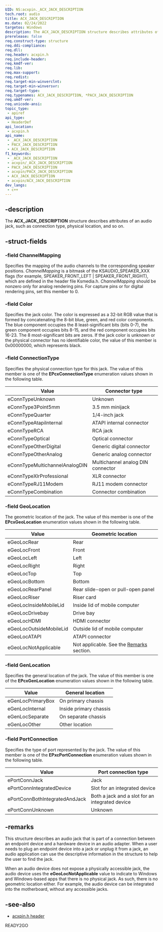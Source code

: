 ```yaml
---
UID: NS:acxpin._ACX_JACK_DESCRIPTION
tech.root: audio
title: ACX_JACK_DESCRIPTION
ms.date: 02/24/2022
targetos: Windows
description: The ACX_JACK_DESCRIPTION structure describes attributes of an audio jack, such as connection type, physical location, and so on.
prerelease: false
req.construct-type: structure
req.ddi-compliance: 
req.dll: 
req.header: acxpin.h
req.include-header: 
req.kmdf-ver: 
req.lib: 
req.max-support: 
req.redist: 
req.target-min-winverclnt: 
req.target-min-winversvr: 
req.target-type: 
req.typenames: ACX_JACK_DESCRIPTION, *PACX_JACK_DESCRIPTION
req.umdf-ver: 
req.unicode-ansi: 
topic_type:
 - apiref
api_type:
 - HeaderDef
api_location:
 - acxpin.h
api_name:
 - _ACX_JACK_DESCRIPTION
 - PACX_JACK_DESCRIPTION
 - ACX_JACK_DESCRIPTION
f1_keywords:
 - _ACX_JACK_DESCRIPTION
 - acxpin/_ACX_JACK_DESCRIPTION
 - PACX_JACK_DESCRIPTION
 - acxpin/PACX_JACK_DESCRIPTION
 - ACX_JACK_DESCRIPTION
 - acxpin/ACX_JACK_DESCRIPTION
dev_langs:
 - c++
---
```


## -description

The **ACX_JACK_DESCRIPTION** structure describes attributes of an audio jack, such as connection type, physical location, and so on.

## -struct-fields

### -field ChannelMapping

Specifies the mapping of the audio channels to the corresponding speaker positions. *ChannelMapping* is a bitmask of the KSAUDIO_SPEAKER_XXX flags (for example, SPEAKER_FRONT_LEFT | SPEAKER_FRONT_RIGHT), which are defined in the header file Ksmedia.h. *ChannelMapping* should be nonzero only for analog rendering pins. For capture pins or for digital rendering pins, set this member to 0.

### -field Color

Specifies the jack color. The color is expressed as a 32-bit RGB value that is formed by concatenating the 8-bit blue, green, and red color components. The blue component occupies the 8 least-significant bits (bits 0-7), the green component occupies bits 8-15, and the red component occupies bits 16-23. The 8 most-significant bits are zeros. If the jack color is unknown or the physical connector has no identifiable color, the value of this member is 0x00000000, which represents black.

### -field ConnectionType

Specifies the physical connection type for this jack. The value of this member is one of the **EPcxConnectionType** enumeration values shown in the following table.

| Value | Connector type |
|--|--|
| eConnTypeUnknown | Unknown |
| eConnType3Point5mm | 3.5 mm minijack |
| eConnTypeQuarter | 1/4-inch jack |
| eConnTypeAtapiInternal | ATAPI internal connector |
| eConnTypeRCA | RCA jack |
| eConnTypeOptical | Optical connector |
| eConnTypeOtherDigital | Generic digital connector |
| eConnTypeOtherAnalog | Generic analog connector |
| eConnTypeMultichannelAnalogDIN | Multichannel analog DIN connector |
| eConnTypeXlrProfessional | XLR connector |
| eConnTypeRJ11Modem | RJ11 modem connector |
| eConnTypeCombination | Connector combination |

### -field GeoLocation

The geometric location of the jack. The value of this member is one of the **EPcxGeoLocation** enumeration values shown in the following table.

| Value | Geometric location |
|--|--|
| eGeoLocRear | Rear |
| eGeoLocFront | Front |
| eGeoLocLeft | Left |
| eGeoLocRight | Right |
| eGeoLocTop | Top |
| eGeoLocBottom | Bottom |
| eGeoLocRearPanel | Rear slide-open or pull-open panel |
| eGeoLocRiser | Riser card |
| eGeoLocInsideMobileLid | Inside lid of mobile computer |
| eGeoLocDrivebay | Drive bay |
| eGeoLocHDMI | HDMI connector |
| eGeoLocOutsideMobileLid | Outside lid of mobile computer |
| eGeoLocATAPI | ATAPI connector |
| eGeoLocNotApplicable | Not applicable. See the [Remarks](#remarks) section. |

### -field GenLocation

Specifies the general location of the jack. The value of this member is one of the **EPcxGenLocation** enumeration values shown in the following table.

| Value | General location |
|--|--|
| eGenLocPrimaryBox | On primary chassis |
| eGenLocInternal | Inside primary chassis |
| eGenLocSeparate | On separate chassis |
| eGenLocOther | Other location |

### -field PortConnection

Specifies the type of port represented by the jack. The value of this member is one of the **EPxcPortConnection** enumeration values shown in the following table.

| Value | Port connection type |
|--|--|
| ePortConnJack | Jack |
| ePortConnIntegratedDevice | Slot for an integrated device |
| ePortConnBothIntegratedAndJack | Both a jack and a slot for an integrated device |
| ePortConnUnknown | Unknown |

## -remarks

This structure describes an audio jack that is part of a connection between an endpoint device and a hardware device in an audio adapter. When a user needs to plug an endpoint device into a jack or unplug it from a jack, an audio application can use the descriptive information in the structure to help the user to find the jack.

When an audio device does not expose a physically accessible jack, the audio device uses the **eGeoLocNotApplicable** value to indicate to Windows and Windows-based apps that there is no physical jack. As such, there is no geometric location either. For example, the audio device can be integrated into the motherboard, without any accessible jacks.

## -see-also

- [acxpin.h header](index.md)

READY2GO
